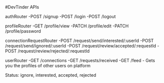 #DevTinder APIs

authRouter
 -POST /signup
 -POST /login
 -POST /logout

profileRouter
 -GET /profile/view
 -PATCH /profile/edit
 -PATCH /profile/password

connectionRequestRouter
 -POST /request/send/interested/:userId
 -POST /request/send/ignored/:userId
 -POST /request/review/accepted/:requestId
 -POST /request/review/rejected/:requestId

userRouter
 -GET /connections
 -GET /requests/received
 -GET /feed - Gets you the profiles of other users on platform

 Status: ignore, interested, accepted, rejected